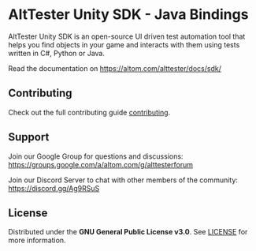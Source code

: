 # AltTester Unity SDK - Java Bindings

AltTester Unity SDK is an open-source UI driven test automation tool that helps you find objects in your game and interacts with them using tests written in C#, Python or Java.

Read the documentation on https://altom.com/alttester/docs/sdk/

## Contributing

Check out the full contributing guide [contributing](https://altom.com/alttester/docs/sdk/pages/contributing.html).

## Support

Join our Google Group for questions and discussions: https://groups.google.com/a/altom.com/g/alttesterforum

Join our Discord Server to chat with other members of the community: https://discord.gg/Ag9RSuS

## License

Distributed under the **GNU General Public License v3.0**. See [LICENSE](https://github.com/alttester/AltTester-Unity-SDK/blob/master/LICENSE) for more information.
